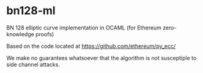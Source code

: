 # bn128-ml
BN 128 elliptic curve implementation in OCAML (for Ethereum zero-knowledge proofs)

Based on the code located at https://github.com/ethereum/py_ecc/

We make no guarantees whatsoever that the algorithm is not susceptiple to side channel attacks.
